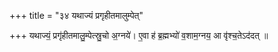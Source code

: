 +++
title = "३४ यथाज्यं प्रगृहीतमालुम्पेत्"

+++
यथाज्यं॒ प्रगृ॑हीतमालु॒म्पेत्स्रु॒चो अ॒ग्नये॑। ए॒वा ह॑ ब्र॒ह्मभ्यो॑ व॒शाम॒ग्नय॒ आ वृ॑श्च॒तेऽद॑दत् ॥